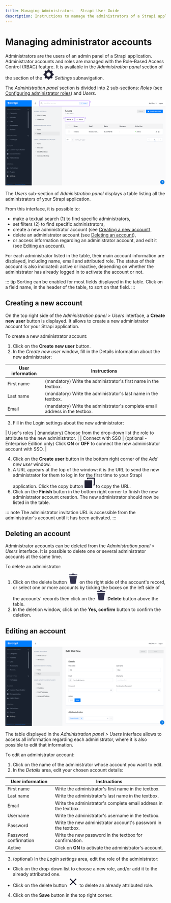 ```yaml
---
title: Managing Administrators - Strapi User Guide
description: Instructions to manage the administrators of a Strapi application with the Role-Based Access Control (RBAC) feature.
---
```


# Managing administrator accounts

Administrators are the users of an admin panel of a Strapi application. Administrator accounts and roles are managed with the Role-Based Access Control (RBAC) feature. It is available in the *Administration panel* section of the section of the ![Settings icon](../assets/icons/settings.svg) _Settings_ subnavigation.

The *Administration panel* section is divided into 2 sub-sections: *Roles* (see [Configuring administrator roles](configuring-administrator-roles.md)) and *Users*.

![Edit an administrator account](../assets/users-permissions/administrator_list-view.png)

The *Users* sub-section of *Administration panel* displays a table listing all the administrators of your Strapi application.

From this interface, it is possible to:

- make a textual search (1) to find specific administrators,
- set filters (2) to find specific administrators,
- create a new administrator account (see [Creating a new account](#creating-a-new-account)),
- delete an administrator account (see [Deleting an account](#deleting-an-account)),
- or access information regarding an administrator account, and edit it (see [Editing an account](#editing-an-account)).

For each administrator listed in the table, their main account information are displayed, including name, email and attributed role. The status of their account is also indicated: active or inactive, depending on whether the administrator has already logged in to activate the account or not.

::: tip
Sorting can be enabled for most fields displayed in the table. Click on a field name, in the header of the table, to sort on that field.
:::

## Creating a new account

On the top right side of the *Administration panel > Users* interface, a **Create new user** button is displayed. It allows to create a new administrator account for your Strapi application.

To create a new administrator account:

1. Click on the **Create new user** button.
2. In the *Create new user* window, fill in the Details information about the new administrator:

| User information  | Instructions                                                                                            |
| ----------------- | ------------------------------------------------------------------------------------------------------- |
| First name        | (mandatory) Write the administrator's first name in the textbox.                                        |
| Last name         | (mandatory) Write the administrator's last name in the textbox.                                         |
| Email             | (mandatory) Write the administrator's complete email address in the textbox.                            |

3. Fill in the Login settings about the new administrator:

| User's roles      | (mandatory) Choose from the drop-down list the role to attribute to the new administrator.              |
| Connect with SSO  | (optional - Enterprise Edition only) Click **ON** or **OFF** to connect the new administrator account with SSO. |

4. Click on the **Create user** button in the bottom right corner of the *Add new user* window.
5. A URL appears at the top of the window: it is the URL to send the new administrator for them to log in for the first time to your Strapi application. Click the copy button ![Duplicate icon](../assets/icons/duplicate.svg) to copy the URL.
6. Click on the **Finish** button in the bottom right corner to finish the new administrator account creation. The new administrator should now be listed in the table.

::: note
The administrator invitation URL is accessible from the administrator's account until it has been activated.
:::

## Deleting an account

Administrator accounts can be deleted from the *Administration panel > Users* interface. It is possible to delete one or several administrator accounts at the same time.

To delete an administrator:

1. Click on the delete button ![Delete icon](../assets/icons/delete.svg) on the right side of the account's record, or select one or more accounts by ticking the boxes on the left side of the accounts' records then click on the ![Delete icon](../assets/icons/delete.svg) **Delete** button above the table.
2. In the deletion window, click on the **Yes, confirm** button to confirm the deletion.

## Editing an account

![Edit an administrator account](../assets/users-permissions/administrator_edit-info.png)

The table displayed in the *Administration panel > Users* interface allows to access all information regarding each administrator, where it is also possible to edit that information.

To edit an administrator account:

1. Click on the name of the administrator whose account you want to edit.
2. In the *Details* area, edit your chosen account details:

| User information      | Instructions                                                                                |
| --------------------- | ------------------------------------------------------------------------------------------- |
| First name            | Write the administrator's first name in the textbox.                                        |
| Last name             | Write the administrator's last name in the textbox.                                         |
| Email                 | Write the administrator's complete email address in the textbox.                            |
| Username              | Write the administrator's username in the textbox.                                          |
| Password              | Write the new administrator account's password in the textbox.                              |
| Password confirmation | Write the new password in the textbox for confirmation.                                     |
| Active                | Click on **ON** to activate the administrator's account.                                    |

3. (optional) In the *Login settings* area, edit the role of the administrator:

  - Click on the drop-down list to choose a new role, and/or add it to the already attributed one.
  - Click on the delete button ![Clear icon](../assets/icons/clear.svg) to delete an already attributed role.

4. Click on the **Save** button in the top right corner.

